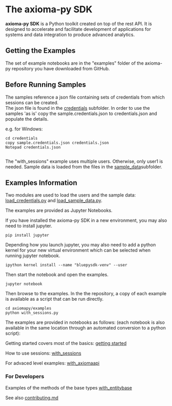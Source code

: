 # The axioma-py SDK

**axioma-py SDK** is a Python toolkit created on top of the rest API.
It is designed to accelerate and facilitate development of applications for systems and data integration to produce advanced analytics.

## Getting the Examples

The set of example notebooks are in the "examples" folder of the axioma-py repository you have downloaded from GitHub.


## Before Running Samples


The samples reference a json file containing sets of credentials from which sessions can be created.  
The json file is found in the [credentials](./credentials) subfolder.  In order to use the samples 'as is' copy the sample.credentials.json to credentials.json and populate the details.  

e.g. for Windows:

```
cd credentials
copy sample.credentials.json credentials.json
Notepad credentials.json


```

The "with_sessions" example uses multiple users. Otherwise, only user1 is needed.
Sample data is loaded from the files in the [sample_data](sample_data)subfolder.


## Examples Information

Two modules are used to load the users and the sample data: [load_credentials.py](load_credentials.py) and [load_sample_data.py](load_sample_data.py).  

The examples are provided as Jupyter Notebooks. 

If you have installed the axioma-py SDK in a new environment, you may also need to install jupyter.

```
pip install jupyter
```

Depending how you launch jupyter, you may also need to add a python kernel for your new virtual environment which can be selected when running jupyter notebook.
```
ipython kernel install --name "bluepysdk-venv" --user
```

Then start the notebook and open the examples.

```
jupyter notebook
```

Then browse to the examples.
In the the repository, a copy of each example is available as a script that can be run directly.


```
cd axiomapy/examples
python with_sessions.py
```


The examples are provided in notebooks as follows: 
(each notebook is also available in the same location through an automated conversion to a python script):

Getting started covers most of the basics: [getting started](./getting_started.ipynb)

How to use sessions: [with_sessions](./with_sessions.ipynb)

For advaced level examples: [with_axiomaapi](./with_axiomaapi.ipynb)


### For Developers

Examples of the methods of the base types [with_entitybase](./with_entitybase.ipynb)

See also [contributing.md](../../CONTRIBUTING.md)
